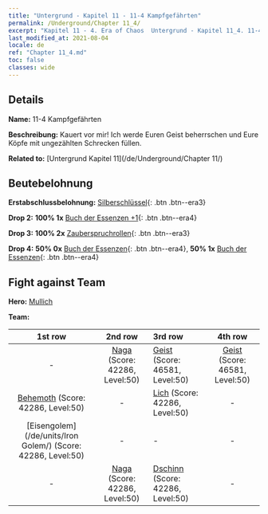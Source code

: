 ```yaml
---
title: "Untergrund - Kapitel 11 - 11-4 Kampfgefährten"
permalink: /Underground/Chapter 11_4/
excerpt: "Kapitel 11 - 4. Era of Chaos  Untergrund - Kapitel 11_4. 11-4 Kampfgefährten"
last_modified_at: 2021-08-04
locale: de
ref: "Chapter 11_4.md"
toc: false
classes: wide
---
```


## Details

 **Name:** 11-4 Kampfgefährten

 **Beschreibung:** Kauert vor mir! Ich werde Euren Geist beherrschen und Eure Köpfe mit ungezählten Schrecken füllen.

 **Related to:** [Untergrund Kapitel 11](/de/Underground/Chapter 11/)

## Beutebelohnung

 **Erstabschlussbelohnung:** [Silberschlüssel](/ItemsDE/con_693/){: .btn .btn--era3}

 **Drop 2:** **100% 1x** [Buch der Essenzen +1](/ItemsDE/mat_46/){: .btn .btn--era4}

 **Drop 3:** **100% 2x** [Zauberspruchrollen](/ItemsDE/con_694/){: .btn .btn--era3}

 **Drop 4:** **50% 0x** [Buch der Essenzen](/ItemsDE/mat_39/){: .btn .btn--era4}, **50% 1x** [Buch der Essenzen](/ItemsDE/mat_39/){: .btn .btn--era4}


## Fight against Team
 **Hero:** [Mullich](/de/heroes/Mullich/)

 **Team:**


  | 1st row | 2nd row | 3rd row | 4th row |
  |:----:|:----:|:----|:----:|
  | - | [Naga](/de/units/Naga/) (Score: 42286, Level:50)  | [Geist](/de/units/Wight/) (Score: 46581, Level:50)  | [Geist](/de/units/Wight/) (Score: 46581, Level:50)  |
  | [Behemoth](/de/units/Behemoth/) (Score: 42286, Level:50)  | - | [Lich](/de/units/Lich/) (Score: 42286, Level:50)  | - |
  | [Eisengolem](/de/units/Iron Golem/) (Score: 42286, Level:50)  | - | - | - |
  | - | [Naga](/de/units/Naga/) (Score: 42286, Level:50)  | [Dschinn](/de/units/Genie/) (Score: 42286, Level:50)  | - |


